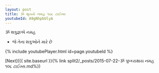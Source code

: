 ```yaml
---
layout: post
title: ૐ શુચયે નમહ ૧૦૮ ટાઈમ્સ
youtubeId: A9gNhpbUlyA
---
```

 
 
 ૐ શત્રુજ્ઞએ નમહ  
 
 -  જે તેના શત્રુઓને મારે છે 
 
  
 
  
 
 
 
 
 
 


{% include youtubePlayer.html id=page.youtubeId %}
 
[Next]({{ site.baseurl }}{% link  split2/_posts/2015-07-22-ૐ પુષ્કરાક્ષાય નમહ ૧૦૮ ટાઈમ્સ.md%})
 
